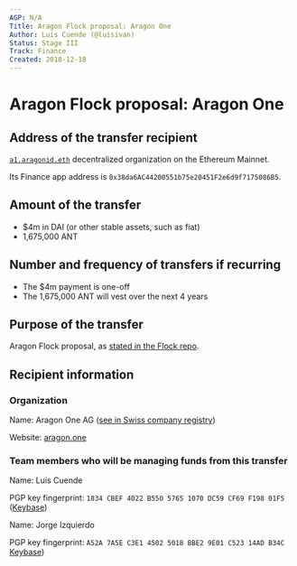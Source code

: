 ```yaml
---
AGP: N/A
Title: Aragon Flock proposal: Aragon One
Author: Luis Cuende (@luisivan)
Status: Stage III
Track: Finance
Created: 2018-12-18
---
```


# Aragon Flock proposal: Aragon One

## Address of the transfer recipient
[`a1.aragonid.eth`](https://mainnet.aragon.org/#/a1.aragonid.eth/) decentralized organization on the Ethereum Mainnet.

Its Finance app address is `0x38da6AC44200551b75e20451F2e6d9f7175086B5`.

## Amount of the transfer
- $4m in DAI (or other stable assets, such as fiat)
- 1,675,000 ANT

## Number and frequency of transfers if recurring
- The $4m payment is one-off
- The 1,675,000 ANT will vest over the next 4 years

## Purpose of the transfer
Aragon Flock proposal, as [stated in the Flock repo](https://github.com/aragon/flock/pull/1).

## Recipient information

### Organization
Name: Aragon One AG ([see in Swiss company registry](https://www.moneyhouse.ch/de/company/aragon-one-ag-6233418111))

Website: [aragon.one](https://aragon.one)

### Team members who will be managing funds from this transfer

Name: Luis Cuende

PGP key fingerprint: `1834 CBEF 4022 B550 5765 1070 DC59 CF69 F198 01F5` ([Keybase](https://keybase.io/li))


Name: Jorge Izquierdo

PGP key fingerprint: `A52A 7A5E C3E1 4502 5018 BBE2 9E01 C523 14AD B34C` [Keybase](https://keybase.io/ji))